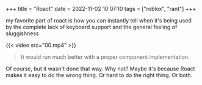 +++
title = "Roact"
date = 2022-11-02 10:07:10
tags = ["roblox", "rant"]
+++

my favorite part of roact is how you can instantly tell when it's being used by
the complete lack of keyboard support and the general feeling of sluggishness

{{< video src="00.mp4" >}}

> It would run much better with a proper component implementation.

Of course, but it wasn't done that way. Why not? Maybe it's because Roact makes
it easy to do the wrong thing. Or hard to do the right thing. Or both.
